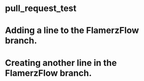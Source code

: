 # pull_request_test

# Adding a line to the FlamerzFlow branch. 

# Creating another line in the FlamerzFlow branch. 